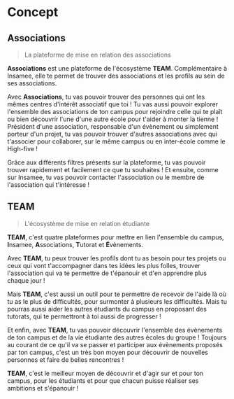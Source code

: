 # Concept

## Associations

> La plateforme de mise en relation des associations

**Associations** est une plateforme de l'écosystème **TEAM**. Complémentaire à Insamee, elle te permet de trouver des associations et les profils au sein de ses associations.

Avec **Associations**, tu vas pouvoir trouver des personnes qui ont les mêmes centres d'intérêt associatif que toi ! Tu vas aussi pouvoir explorer l'ensemble des associations de ton campus pour rejoindre celle qui te plaît ou bien découvrir l'une d'une autre école pour t'aider à monter la tienne ! Président d'une association, responsable d'un évènement ou simplement porteur d'un projet, tu vas pouvoir trouver d'autres associations avec qui t'associer pour collaborer, sur le même campus ou en inter-école comme le High-five !

Grâce aux différents filtres présents sur la plateforme, tu vas pouvoir trouver rapidement et facilement ce que tu souhaites ! Et ensuite, comme sur Insamee, tu vas pouvoir contacter l'association ou le membre de l'association qui t'intéresse !

## TEAM

> L'écosystème de mise en relation étudiante

**TEAM**, c'est quatre plateformes pour mettre en lien l'ensemble du campus, **I**nsamee, **A**ssociations, **T**utorat et **É**vènements.

Avec **TEAM**, tu peux trouver les profils dont tu as besoin pour tes projets ou ceux qui vont t'accompagner dans tes idées les plus folles, trouver l'association qui va te permettre de t'épanouir et d'en apprendre plus chaque jour !

Mais **TEAM**, c'est aussi un outil pour te permettre de recevoir de l'aide là où tu as le plus de difficultés, pour surmonter à plusieurs les difficultés. Mais tu pourras aussi aider les autres étudiants du campus en proposant des tutorats, qui te permettront à toi aussi de progresser !

Et enfin, avec **TEAM**, tu vas pouvoir découvrir l'ensemble des évènements de ton campus et de la vie étudiante des autres écoles du groupe ! Toujours au courant de ce qu'il va se passer et participer aux évènements proposés par ton campus, c'est un très bon moyen pour découvrir de nouvelles personnes et faire de belles rencontres !

**TEAM**, c'est le meilleur moyen de découvrir et d'agir sur et pour ton campus, pour les étudiants et pour que chacun puisse réaliser ses ambitions et s'épanouir !
